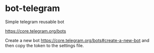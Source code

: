 # bot-telegram
Simple telegram reusable bot

https://core.telegram.org/bots

Create a new bot https://core.telegram.org/bots#create-a-new-bot
and then copy the token to the settings file.
